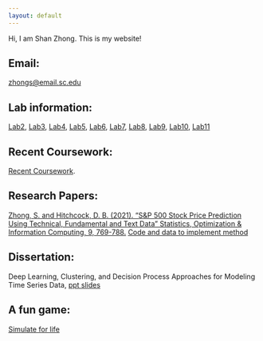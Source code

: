 ```yaml
---
layout: default
---
```


Hi, I am Shan Zhong. This is my website!

## Email:

zhongs@email.sc.edu

## Lab information:
[Lab2](https://github.com/Shanlearning/Stat201/tree/master/Lab2), 
[Lab3](https://github.com/Shanlearning/Stat201/tree/master/Lab3), 
[Lab4](https://github.com/Shanlearning/Stat201/tree/master/Lab4), 
[Lab5](https://github.com/Shanlearning/Stat201/tree/master/Lab5),
[Lab6](https://github.com/Shanlearning/Stat201/tree/master/Lab6), 
[Lab7](https://github.com/Shanlearning/Stat201/tree/master/Lab7),
[Lab8](https://github.com/Shanlearning/Stat201/tree/master/Lab8), 
[Lab9](https://github.com/Shanlearning/Stat201/tree/master/Lab9),
[Lab10](https://github.com/Shanlearning/Stat201/tree/master/Lab10), 
[Lab11](https://github.com/Shanlearning/Stat201/tree/master/Lab11)

## Recent Coursework:
[Recent Coursework](https://github.com/Shanlearning/past-coursework#past-coursework).

## Research Papers:
[Zhong, S. and Hitchcock, D. B. (2021). “S&P 500 Stock Price Prediction Using Technical, Fundamental and Text Data” Statistics, Optimization & Information Computing, 9, 769-788.](http://www.iapress.org/index.php/soic/article/view/1362) [Code and data to implement method](https://github.com/Shanlearning/SP-500-Stock-Prediction)

## Dissertation:

Deep Learning, Clustering, and Decision Process Approaches for Modeling Time Series Data, [ppt slides](https://github.com/Shanlearning/shanlearning.github.io/raw/master/assets/pdf/dissertation%20ppt.pdf)

## A fun game:
[Simulate for life](https://shanlearning.github.io/lifeRestart/view/index.html)

